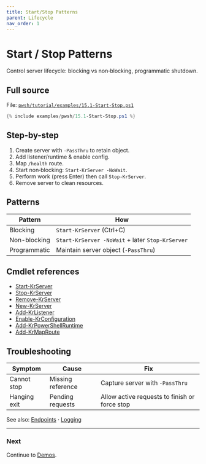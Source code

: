 ```yaml
---
title: Start/Stop Patterns
parent: Lifecycle
nav_order: 1
---
```


# Start / Stop Patterns

Control server lifecycle: blocking vs non‑blocking, programmatic shutdown.

## Full source

File: [`pwsh/tutorial/examples/15.1-Start-Stop.ps1`][15.1-Start-Stop.ps1]

```powershell
{% include examples/pwsh/15.1-Start-Stop.ps1 %}
```

## Step-by-step

1. Create server with `-PassThru` to retain object.
2. Add listener/runtime & enable config.
3. Map `/health` route.
4. Start non‑blocking: `Start-KrServer -NoWait`.
5. Perform work (press Enter) then call `Stop-KrServer`.
6. Remove server to clean resources.

## Patterns

| Pattern | How |
|---------|-----|
| Blocking | `Start-KrServer` (Ctrl+C) |
| Non-blocking | `Start-KrServer -NoWait` + later `Stop-KrServer` |
| Programmatic | Maintain server object (`-PassThru`) |

## Cmdlet references

- [Start-KrServer][Start-KrServer]
- [Stop-KrServer][Stop-KrServer]
- [Remove-KrServer][Remove-KrServer]
- [New-KrServer][New-KrServer]
- [Add-KrListener][Add-KrListener]
- [Enable-KrConfiguration][Enable-KrConfiguration]
- [Add-KrPowerShellRuntime][Add-KrPowerShellRuntime]
- [Add-KrMapRoute][Add-KrMapRoute]

## Troubleshooting

| Symptom | Cause | Fix |
|---------|-------|-----|
| Cannot stop | Missing reference | Capture server with `-PassThru` |
| Hanging exit | Pending requests | Allow active requests to finish or force stop |

See also: [Endpoints](../7.endpoints/index) · [Logging](../5.logging/index)

---

### Next

Continue to [Demos](../15.demos/index).

[15.1-Start-Stop.ps1]: /pwsh/tutorial/examples/15.1-Start-Stop.ps1
[Start-KrServer]: /pwsh/cmdlets/Start-KrServer
[Stop-KrServer]: /pwsh/cmdlets/Stop-KrServer
[Remove-KrServer]: /pwsh/cmdlets/Remove-KrServer
[New-KrServer]: /pwsh/cmdlets/New-KrServer
[Add-KrListener]: /pwsh/cmdlets/Add-KrListener
[Enable-KrConfiguration]: /pwsh/cmdlets/Enable-KrConfiguration
[Add-KrPowerShellRuntime]: /pwsh/cmdlets/Add-KrPowerShellRuntime
[Add-KrMapRoute]: /pwsh/cmdlets/Add-KrMapRoute
